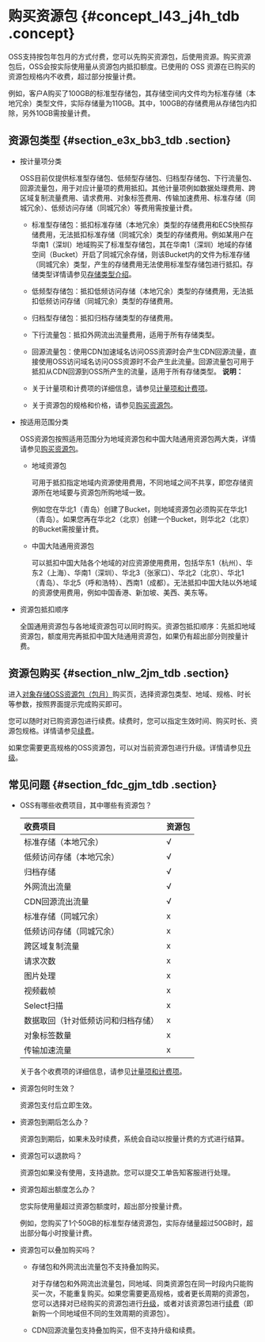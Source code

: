 # 购买资源包 {#concept_l43_j4h_tdb .concept}

OSS支持按包年包月的方式付费，您可以先购买资源包，后使用资源。购买资源包后，OSS会按实际使用量从资源包内抵扣额度。已使用的 OSS 资源在已购买的资源包规格内不收费，超过部分按量计费。

例如，客户A购买了100GB的标准型存储包，其存储空间内文件均为标准存储（本地冗余）类型文件，实际存储量为110GB。其中，100GB的存储费用从存储包内扣除，另外10GB需按量计费。

## 资源包类型 {#section_e3x_bb3_tdb .section}

-   按计量项分类

    OSS目前仅提供标准型存储包、低频型存储包、归档型存储包、下行流量包、 回源流量包，用于对应计量项的费用抵扣。其他计量项例如数据处理费用、跨区域复制流量费用、请求费用、对象标签费用、传输加速费用、标准存储（同城冗余）、低频访问存储（同城冗余）等费用需按量计费。

    -   标准型存储包：抵扣标准存储（本地冗余）类型的存储费用和ECS快照存储费用，无法抵扣标准存储（同城冗余）类型的存储费用。例如某用户在华南1（深圳）地域购买了标准型存储包，其在华南1（深圳）地域的存储空间（Bucket）开启了同城冗余存储，则该Bucket内的文件为标准存储（同城冗余）类型，产生的存储费用无法使用标准型存储包进行抵扣。存储类型详情请参见[存储类型介绍](../../../../cn.zh-CN/开发指南/存储类型/存储类型介绍.md#)。
    -   低频型存储包：抵扣低频访问存储（本地冗余）类型的存储费用，无法抵扣低频访问存储（同城冗余）类型的存储费用。
    -   归档型存储包：抵扣归档存储类型的存储费用。
    -   下行流量包：抵扣外网流出流量费用，适用于所有存储类型。
    -   回源流量包：使用CDN加速域名访问OSS资源时会产生CDN回源流量，直接使用OSS访问域名访问OSS资源时不会产生此流量。回源流量包可用于抵扣从CDN回源到OSS所产生的流量，适用于所有存储类型。
    **说明：** 

    -   关于计量项和计费项的详细信息，请参见[计量项和计费项](cn.zh-CN/计量计费/计量项和计费项.md#)。
    -   关于资源包的规格和价格，请参见[购买资源包](https://common-buy.aliyun.com/?spm=5176.7933691.1309819..68b22a66FQKm7f&commodityCode=ossbag&request=%7B%22region%22%3A%22china-common%22%7D#/buy)。
-   按适用范围分类

    OSS资源包按照适用范围分为地域资源包和中国大陆通用资源包两大类，详情请参见[购买资源包](https://common-buy.aliyun.com/?spm=5176.7933691.1309819..68b22a66FQKm7f&commodityCode=ossbag&request=%7B%22region%22%3A%22china-common%22%7D#/buy)。

    -   地域资源包

        可用于抵扣指定地域内资源使用费用，不同地域之间不共享，即您存储资源所在地域要与资源包所购地域一致。

        例如您在华北1（青岛）创建了Bucket，则地域资源包必须购买在华北1（青岛）。如果您再在华北2（北京）创建一个Bucket，则华北2（北京）的Bucket需按量计费。

    -   中国大陆通用资源包

        可以抵扣中国大陆各个地域的对应资源使用费用，包括华东1（杭州）、华东2（上海）、华南1（深圳）、华北3（张家口）、华北2（北京）、华北1（青岛）、华北5（呼和浩特）、西南1（成都）。无法抵扣中国大陆以外地域的资源使用费用，例如中国香港、新加坡、美西、美东等。

-   资源包抵扣顺序

    全国通用资源包与各地域资源包可以同时购买。资源包抵扣顺序：先抵扣地域资源包，额度用完再抵扣中国大陆通用资源包，如果仍有超出部分则按量计费。


## 资源包购买 {#section_nlw_2jm_tdb .section}

进入[对象存储OSS资源包（包月）](https://common-buy.aliyun.com/?spm=5176.7933691.1309819..68b22a66FQKm7f&commodityCode=ossbag&request=%7B%22region%22%3A%22china-common%22%7D#/buy)购买页，选择资源包类型、地域、规格、时长等参数，按照界面提示完成购买即可。

您可以随时对已购资源包进行续费。续费时，您可以指定生效时间、购买时长、资源包规格。详情请参见[续费](cn.zh-CN/计量计费/计费方式/包年包月/续费.md#)。

如果您需要更高规格的OSS资源包，可以对当前资源包进行升级。详情请参见[升级](cn.zh-CN/计量计费/计费方式/包年包月/升级.md#)。

## 常见问题 {#section_fdc_gjm_tdb .section}

-   OSS有哪些收费项目，其中哪些有资源包？

    |收费项目|资源包|
    |:---|:--|
    |标准存储（本地冗余）|√|
    |低频访问存储（本地冗余）|√|
    |归档存储|√|
    |外网流出流量|√|
    |CDN回源流出流量|√|
    |标准存储（同城冗余）|x|
    |低频访问存储（同城冗余）|x|
    |跨区域复制流量|x|
    |请求次数|x|
    |图片处理|x|
    |视频截帧|x|
    |Select扫描|x|
    |数据取回（针对低频访问和归档存储）|x|
    |对象标签数量|x|
    |传输加速流量|x|

    关于各个收费项的详细信息，请参见[计量项和计费项](cn.zh-CN/计量计费/计量项和计费项.md#)。

-   资源包何时生效？

    资源包支付后立即生效。

-   资源包到期后怎么办？

    资源包到期后，如果未及时续费，系统会自动以按量计费的方式进行结算。

-   资源包可以退款吗？

    资源包如果没有使用，支持退款。您可以提交工单告知客服进行处理。

-   资源包超出额度怎么办？

    您实际使用量超过资源包额度时，超出部分按量计费。

    例如，您购买了1个50GB的标准型存储资源包，实际存储量超过50GB时，超出部分每小时按量计费。

-   资源包可以叠加购买吗？
    -   存储包和外网流出流量包不支持叠加购买。

        对于存储包和外网流出流量包，同地域、同类资源包在同一时段内只能购买一次，不能重复购买。如果您需要更高规格，或者更长周期的资源包，您可以选择对已经购买的资源包进行[升级](cn.zh-CN/计量计费/计费方式/包年包月/升级.md#)，或者对该资源包进行[续费](cn.zh-CN/计量计费/计费方式/包年包月/续费.md#)（即新购一个同地域但不同的生效周期的资源包）。

    -   CDN回源流量包支持叠加购买，但不支持升级和续费。

